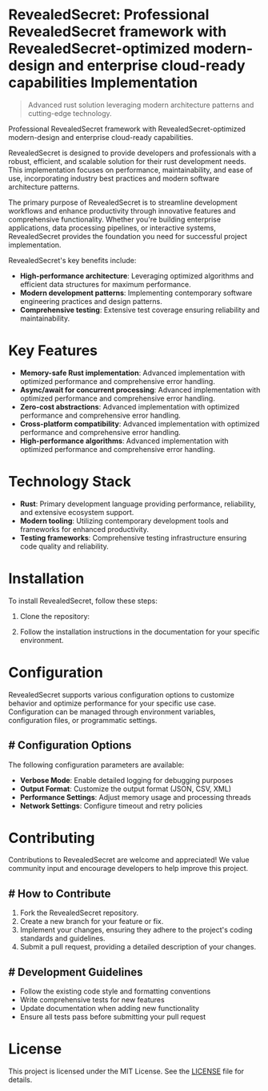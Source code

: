<!-- fallback_RevealedSecret_20250805212826_23549 -->

# RevealedSecret: Professional RevealedSecret framework with RevealedSecret-optimized modern-design and enterprise cloud-ready capabilities Implementation
> Advanced rust solution leveraging modern architecture patterns and cutting-edge technology.

Professional RevealedSecret framework with RevealedSecret-optimized modern-design and enterprise cloud-ready capabilities.

RevealedSecret is designed to provide developers and professionals with a robust, efficient, and scalable solution for their rust development needs. This implementation focuses on performance, maintainability, and ease of use, incorporating industry best practices and modern software architecture patterns.

The primary purpose of RevealedSecret is to streamline development workflows and enhance productivity through innovative features and comprehensive functionality. Whether you're building enterprise applications, data processing pipelines, or interactive systems, RevealedSecret provides the foundation you need for successful project implementation.

RevealedSecret's key benefits include:

* **High-performance architecture**: Leveraging optimized algorithms and efficient data structures for maximum performance.
* **Modern development patterns**: Implementing contemporary software engineering practices and design patterns.
* **Comprehensive testing**: Extensive test coverage ensuring reliability and maintainability.

# Key Features

* **Memory-safe Rust implementation**: Advanced implementation with optimized performance and comprehensive error handling.
* **Async/await for concurrent processing**: Advanced implementation with optimized performance and comprehensive error handling.
* **Zero-cost abstractions**: Advanced implementation with optimized performance and comprehensive error handling.
* **Cross-platform compatibility**: Advanced implementation with optimized performance and comprehensive error handling.
* **High-performance algorithms**: Advanced implementation with optimized performance and comprehensive error handling.

# Technology Stack

* **Rust**: Primary development language providing performance, reliability, and extensive ecosystem support.
* **Modern tooling**: Utilizing contemporary development tools and frameworks for enhanced productivity.
* **Testing frameworks**: Comprehensive testing infrastructure ensuring code quality and reliability.

# Installation

To install RevealedSecret, follow these steps:

1. Clone the repository:


2. Follow the installation instructions in the documentation for your specific environment.

# Configuration

RevealedSecret supports various configuration options to customize behavior and optimize performance for your specific use case. Configuration can be managed through environment variables, configuration files, or programmatic settings.

## # Configuration Options

The following configuration parameters are available:

* **Verbose Mode**: Enable detailed logging for debugging purposes
* **Output Format**: Customize the output format (JSON, CSV, XML)
* **Performance Settings**: Adjust memory usage and processing threads
* **Network Settings**: Configure timeout and retry policies

# Contributing

Contributions to RevealedSecret are welcome and appreciated! We value community input and encourage developers to help improve this project.

## # How to Contribute

1. Fork the RevealedSecret repository.
2. Create a new branch for your feature or fix.
3. Implement your changes, ensuring they adhere to the project's coding standards and guidelines.
4. Submit a pull request, providing a detailed description of your changes.

## # Development Guidelines

* Follow the existing code style and formatting conventions
* Write comprehensive tests for new features
* Update documentation when adding new functionality
* Ensure all tests pass before submitting your pull request

# License

This project is licensed under the MIT License. See the [LICENSE](https://github.com/QOZU/RevealedSecret/blob/main/LICENSE) file for details.
